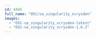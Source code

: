 ```yaml
---
id: 4445
full_name: "OSC/sa_singularity_xcrysden"
images: 
  - "OSC-sa_singularity_xcrysden-latest"
  - "OSC-sa_singularity_xcrysden-1.6.2"
---
```

